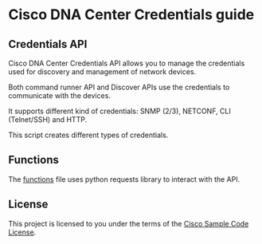 # Cisco DNA Center Credentials guide

## Credentials API

Cisco DNA Center Credentials API allows you to manage the credentials used for discovery and management of network devices.

Both command runner API and Discover APIs use the credentials to communicate with the devices.

It supports different kind of credentials: SNMP (2/3), NETCONF, CLI (Telnet/SSH) and HTTP.

This script creates different types of credentials.

## Functions

The [functions](./credentials-functions.py) file uses python requests library to interact with the API.

## License

This project is licensed to you under the terms of the [Cisco Sample Code License](../LICENSE).
